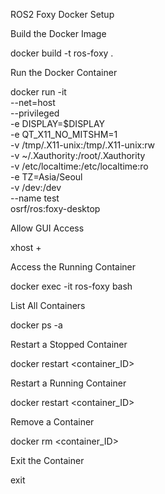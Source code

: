 ROS2 Foxy Docker Setup

Build the Docker Image

docker build -t ros-foxy .

Run the Docker Container

docker run -it \
    --net=host \
    --privileged \
    -e DISPLAY=$DISPLAY \
    -e QT_X11_NO_MITSHM=1 \
    -v /tmp/.X11-unix:/tmp/.X11-unix:rw \
    -v ~/.Xauthority:/root/.Xauthority \
    -v /etc/localtime:/etc/localtime:ro \
    -e TZ=Asia/Seoul \
    -v /dev:/dev \
    --name test \
    osrf/ros:foxy-desktop

Allow GUI Access

xhost +

Access the Running Container

docker exec -it ros-foxy bash

List All Containers

docker ps -a

Restart a Stopped Container

docker restart <container_ID>

Restart a Running Container

docker restart <container_ID>

Remove a Container

docker rm <container_ID>

Exit the Container

exit

